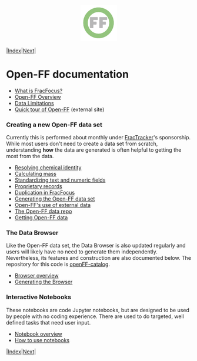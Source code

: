 <center> <img src="images/header_logo.png" width="100"/></center>
<!-- this is a test of a comment 
To do:
--->

|[Index](Top.md)|[Next](What_is_FracFocus.md)| 

# Open-FF documentation
- [What is FracFocus?](What_is_FracFocus.md)
- [Open-FF Overview](Open-FF_overview.md)
- [Data Limitations](Limitations.md)
- [Quick tour of Open-FF](https://frackingchemicaldisclosure.wordpress.com/introduction-and-tour/) (external site)
### Creating a new Open-FF data set
Currently this is performed about monthly under [FracTracker](https://www.fractracker.org/)'s sponsorship.  While most users don't need to create a data set from scratch, understanding **how** the data are generated is often helpful to getting the most from the data. 
- [Resolving chemical identity](Resolving_chemical_identity.md)
- [Calculating mass](Calculating_mass.md)
- [Standardizing text and numeric fields](Standardizing_text_fields.md)
- [Proprietary records](Proprietary_records.md)
- [Duplication in FracFocus](Duplication_in_FracFocus.md)
- [Generating the Open-FF data set](Generating_the_Open-FF_data_set.md)
- [Open-FF's use of external data](External_data_in_Open-FF.md)
- [The Open-FF data repo](The_Open-FF_data_repo.md)
- [Getting Open-FF data](Getting_Open-FF_data.md)


### The Data Browser
Like the Open-FF data set, the  Data Browser is also updated regularly and users will likely have no need to generate them independently.  Nevertheless, its features and construction are also documented below. The repository for this code is [openFF-catalog](https://github.com/gwallison/openFF-catalog).
- [Browser overview](Browser_overview.md)
- [Generating the Browser](Generating_the_Browser.md)

### Interactive Notebooks 
These notebooks are code Jupyter notebooks, but are designed to be used by people with no coding experience.  There are used to do targeted, well defined tasks that need user input.
- [Notebook overview](Notebook_overview.md)
- [How to use notebooks](How_to_use_notebooks.md)


|[Index](Top.md)|[Next](What_is_FracFocus.md)|
